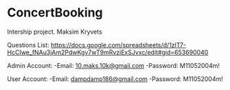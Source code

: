 # ConcertBooking
Intership project. Maksim Kryvets

Questions List: https://docs.google.com/spreadsheets/d/1zIT7-HcCIwe_fNAu3jAm2PdwKgv7wT9mRvziExSJvxc/edit#gid=653690040

Admin Account:
   -Email: 10.maks.10k@gmail.com
   -Password: M11052004m!

User Account: 
   -Email: dampdamp186@gmail.com
   -Password: M11052004m!
